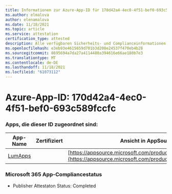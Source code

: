 ```yaml
---
title: Informationen zur Azure-App-ID für 170d42a4-4ec0-4f51-bef0-693c589fccfc
ms.author: elmalova
author: elenamalova
ms.date: 11/18/2021
ms.topic: article
ms.service: attestation
certification_type: attested
description: Alle verfügbaren Sicherheits- und Complianceinformationen für 170d42a4-4ec0-4f51-bef0-693c589fccfc.
ms.openlocfilehash: e3eb93e4615659d701b3d208e24537f470eb4b28
ms.sourcegitcommit: 8695694a7da27a4114480a394616e66ae180b7e3
ms.translationtype: MT
ms.contentlocale: de-DE
ms.lasthandoff: 11/18/2021
ms.locfileid: "61073112"
---
```

# <a name="azure-app-id-170d42a4-4ec0-4f51-bef0-693c589fccfc"></a>Azure-App-ID: 170d42a4-4ec0-4f51-bef0-693c589fccfc


### <a name="apps-associated-with-this-id"></a>Apps, die dieser ID zugeordnet sind:
| **App-Name** | **Zertifiziert** | **Ansicht in AppSource** |
|--------------|---------------|-----------------------|
| [LumApps](https://docs.microsoft.com/microsoft-365-app-certification/forward/WA200001015) |  | [https://appsource.microsoft.com/product/office/WA200001015](https://appsource.microsoft.com/product/office/WA200001015) |

### <a name="microsoft-365-app-compliance-status"></a>Microsoft 365 App-Compliancestatus
- Publisher Attestaton Status: Completed
